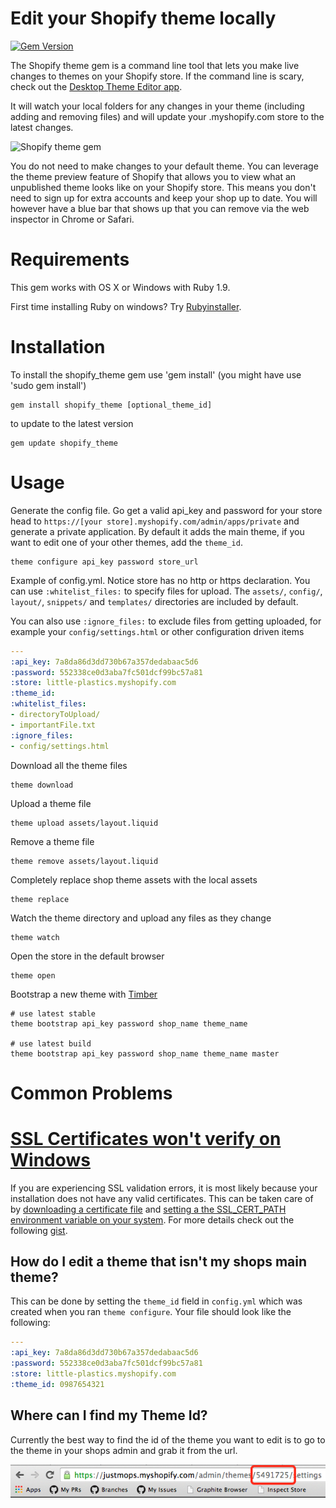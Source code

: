 # Edit your Shopify theme locally

[![Gem Version](https://badge.fury.io/rb/shopify_theme.svg)](http://badge.fury.io/rb/shopify_theme)

The Shopify theme gem is a command line tool that lets you make live changes to themes on your Shopify store. If the command line is scary, check out the [Desktop Theme Editor app](http://apps.shopify.com/desktop-theme-editor).

It will watch your local folders for any changes in your theme (including adding and removing files) and will update your .myshopify.com store to the latest changes. 

![Shopify theme gem](https://dl.dropboxusercontent.com/u/669627/terminalreadme.png)

You do not need to make changes to your default theme. You can leverage the theme preview feature of Shopify
that allows you to view what an unpublished theme looks like on your Shopify store. This means you don't need to
sign up for extra accounts and keep your shop up to date. You will however have a blue bar that shows up that you can
remove via the web inspector in Chrome or Safari.

# Requirements

This gem works with OS X or Windows with Ruby 1.9. 

First time installing Ruby on windows? Try [Rubyinstaller](http://http://rubyinstaller.org/). 

# Installation

To install the shopify_theme gem use 'gem install' (you might have use 'sudo gem install')

```
gem install shopify_theme [optional_theme_id]
```

to update to the latest version

```
gem update shopify_theme
```

# Usage

Generate the config file. Go get a valid api_key and password for your store head to `https://[your store].myshopify.com/admin/apps/private` and generate a private application. By default it adds the main theme, if you want to edit one of your other themes, add the `theme_id`.

```
theme configure api_key password store_url
```

Example of config.yml. Notice store has no http or https declaration. You can
use `:whitelist_files:` to specify files for upload. The `assets/`, `config/`,
`layout/`, `snippets/` and `templates/` directories are included by default.

You can also use `:ignore_files:` to exclude files from getting uploaded, for
example your `config/settings.html` or other configuration driven items

```yaml
---
:api_key: 7a8da86d3dd730b67a357dedabaac5d6
:password: 552338ce0d3aba7fc501dcf99bc57a81
:store: little-plastics.myshopify.com
:theme_id:
:whitelist_files:
- directoryToUpload/
- importantFile.txt
:ignore_files:
- config/settings.html
```

Download all the theme files

```
theme download
```

Upload a theme file

```
theme upload assets/layout.liquid
```

Remove a theme file

```
theme remove assets/layout.liquid
```

Completely replace shop theme assets with the local assets

```
theme replace
```

Watch the theme directory and upload any files as they change

```
theme watch
```

Open the store in the default browser

```
theme open
```

Bootstrap a new theme with [Timber](http://www.shopify.com/timber)

```
# use latest stable
theme bootstrap api_key password shop_name theme_name

# use latest build
theme bootstrap api_key password shop_name theme_name master
```

# Common Problems

# [SSL Certificates won't verify on Windows](https://github.com/Shopify/shopify_theme/issues/103)

If you are experiencing SSL validation errors, it is most likely because your installation does not have any valid
certificates. This can be taken care of by [downloading a certificate file](http://curl.haxx.se/ca/cacert.pem) and
[setting a the SSL_CERT_PATH environment variable on your system](http://www.computerhope.com/issues/ch000549.htm).
For more details check out the following [gist](https://gist.github.com/fnichol/867550).

## How do I edit a theme that isn't my shops main theme?

This can be done by setting the `theme_id` field in `config.yml` which was created when you
ran `theme configure`. Your file should look like the following:

```yaml
---
:api_key: 7a8da86d3dd730b67a357dedabaac5d6
:password: 552338ce0d3aba7fc501dcf99bc57a81
:store: little-plastics.myshopify.com
:theme_id: 0987654321
```

## Where can I find my Theme Id?

Currently the best way to find the id of the theme you want to edit is to go to the theme in your
shops admin and grab it from the url.

![themes/THEME_ID/settings](doc/how_to_find_theme_id.png)
